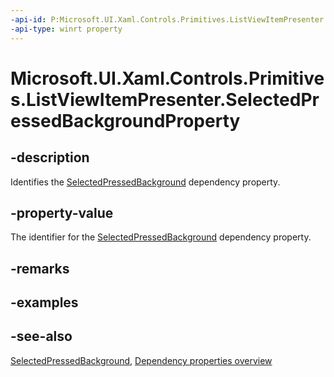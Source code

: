 ```yaml
---
-api-id: P:Microsoft.UI.Xaml.Controls.Primitives.ListViewItemPresenter.SelectedPressedBackgroundProperty
-api-type: winrt property
---
```


<!-- Property syntax
public Windows.UI.Xaml.DependencyProperty SelectedPressedBackgroundProperty { get; }
-->

# Microsoft.UI.Xaml.Controls.Primitives.ListViewItemPresenter.SelectedPressedBackgroundProperty

## -description
Identifies the [SelectedPressedBackground](listviewitempresenter_selectedpressedbackground.md) dependency property.

## -property-value
The identifier for the [SelectedPressedBackground](listviewitempresenter_selectedpressedbackground.md) dependency property.

## -remarks

## -examples

## -see-also
[SelectedPressedBackground](listviewitempresenter_selectedpressedbackground.md), [Dependency properties overview](/windows/uwp/xaml-platform/dependency-properties-overview)
